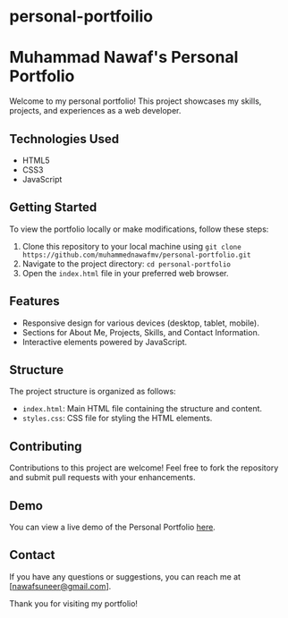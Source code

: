 # personal-portfoilio

# Muhammad Nawaf's Personal Portfolio

Welcome to my personal portfolio! This project showcases my skills, projects, and experiences as a web developer.

## Technologies Used

- HTML5
- CSS3
- JavaScript

## Getting Started

To view the portfolio locally or make modifications, follow these steps:

1. Clone this repository to your local machine using `git clone https://github.com/muhammednawafmv/personal-portfolio.git`
2. Navigate to the project directory: `cd personal-portfolio`
3. Open the `index.html` file in your preferred web browser.

## Features

- Responsive design for various devices (desktop, tablet, mobile).
- Sections for About Me, Projects, Skills, and Contact Information.
- Interactive elements powered by JavaScript.

## Structure

The project structure is organized as follows:

- `index.html`: Main HTML file containing the structure and content.
- `styles.css`: CSS file for styling the HTML elements.

## Contributing

Contributions to this project are welcome! Feel free to fork the repository and submit pull requests with your enhancements.

## Demo

You can view a live demo of the Personal Portfolio [here](https://muhammednawaf.github.io/personal-portfoilio/).

## Contact

If you have any questions or suggestions, you can reach me at [nawafsuneer@gmail.com].

Thank you for visiting my portfolio!
